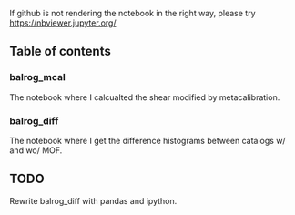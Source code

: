 If github is not rendering the notebook in the right way, please try 
https://nbviewer.jupyter.org/


## Table of contents

### balrog\_mcal
The notebook where I calcualted the shear modified by metacalibration.

### balrog\_diff
The notebook where I get the difference histograms between catalogs w/ and wo/ MOF. 

## TODO
Rewrite balrog\_diff with pandas and ipython.
